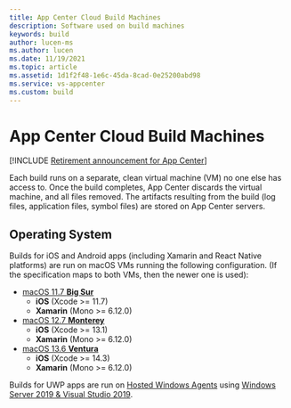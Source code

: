 ```yaml
---
title: App Center Cloud Build Machines
description: Software used on build machines
keywords: build
author: lucen-ms
ms.author: lucen
ms.date: 11/19/2021
ms.topic: article
ms.assetid: 1d1f2f48-1e6c-45da-8cad-0e25200abd98
ms.service: vs-appcenter
ms.custom: build
---
```


# App Center Cloud Build Machines

[!INCLUDE [Retirement announcement for App Center](../includes/retirement.md)]

Each build runs on a separate, clean virtual machine (VM) no one else has access to. Once the build completes, App Center discards the virtual machine, and all files removed. The artifacts resulting from the build (log files, application files, symbol files) are stored on App Center servers.

## Operating System

Builds for iOS and Android apps (including Xamarin and React Native platforms) are run on macOS VMs running the following configuration. (If the specification maps to both VMs, then the newer one is used):

- [macOS 11.7 **Big Sur**](https://github.com/actions/runner-images/blob/main/images/macos/macos-11-Readme.md)
  - **iOS** (Xcode >= 11.7)
  - **Xamarin** (Mono >= 6.12.0)
- [macOS 12.7 **Monterey**](https://github.com/actions/runner-images/blob/main/images/macos/macos-12-Readme.md)
  - **iOS** (Xcode >= 13.1)
  - **Xamarin** (Mono >= 6.12.0)
- [macOS 13.6 **Ventura**](https://github.com/actions/runner-images/blob/main/images/macos/macos-13-Readme.md)
  - **iOS** (Xcode >= 14.3)
  - **Xamarin** (Mono >= 6.12.0)

Builds for UWP apps are run on [Hosted Windows Agents](https://www.visualstudio.com/docs/build/concepts/agents/hosted) using [Windows Server 2019 & Visual Studio 2019](https://github.com/actions/virtual-environments/blob/master/images/win/Windows2019-Readme.md).
